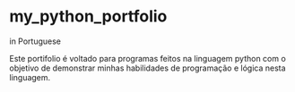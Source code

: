 # my_python_portfolio
in Portuguese

Este portifolio é voltado para programas feitos na linguagem python com o objetivo de demonstrar minhas habilidades de programação e lógica nesta linguagem.
